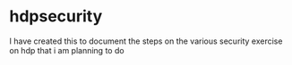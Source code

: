 # hdpsecurity
I have created this to document the steps on the various security exercise on hdp that i am planning to do
